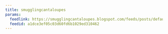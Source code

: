 ```yaml
---
title: smugglingcantaloupes
params:
  feedlink: https://smugglingcantaloupes.blogspot.com/feeds/posts/default
  feedid: a1dce3ef05c03d60fd6b1029ed310462
---
```

